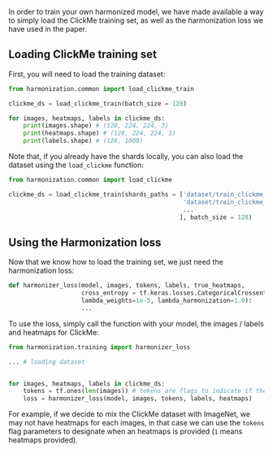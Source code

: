In order to train your own harmonized model, we have made available a way to simply load the ClickMe training set, as well as the harmonization loss we have used in the paper.

## Loading ClickMe training set

First, you will need to load the training dataset:

```python
from harmonization.common import load_clickme_train

clickme_ds = load_clickme_train(batch_size = 128)

for images, heatmaps, labels in clickme_ds:
    print(images.shape) # (128, 224, 224, 3)
    print(heatmaps.shape) # (128, 224, 224, 1)
    print(labels.shape) # (128, 1000)

```

Note that, if you already have the shards locally, you can also load the dataset using the `load_clickme` function:


```python
from harmonization.common import load_clickme

clickme_ds = load_clickme_train(shards_paths = ['dataset/train_clickme_0',
                                                'dataset/train_clickme_1'
                                                ...
                                               ], batch_size = 128)
```

## Using the Harmonization loss

Now that we know how to load the training set, we just need the harmonization loss:

```python
def harmonizer_loss(model, images, tokens, labels, true_heatmaps,
                    cross_entropy = tf.keras.losses.CategoricalCrossentropy(),
                    lambda_weights=1e-5, lambda_harmonization=1.0):
                    ...
```

To use the loss, simply call the function with your model, the images / labels and heatmaps for ClickMe:

```python
from harmonization.training import harmonizer_loss

... # loading dataset


for images, heatmaps, labels in clickme_ds:
    tokens = tf.ones(len(images)) # tokens are flags to indicate if the image have an associated heatmap
    loss = harmonizer_loss(model, images, tokens, labels, heatmaps)

```

For example, if we decide to mix the ClickMe dataset with ImageNet, we may not have heatmaps for each images, in that case we can use the `tokens` flag parameters to designate when an heatmaps is provided (`1` means heatmaps provided).

